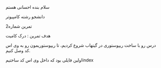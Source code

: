 سلام بنده احسانی هستم

دانشجو رشته کامپیوتر 

تمرین شماره2

هدف تمرین : درک کامیت


درس رو با ساخت ریپوستوری در گیتهاب شروع کردیم،
تا ریپوستوریمون رو به وی اس کد وصل کنیم.

اولین فایلی بود که داخل وی اس کد ساختیمindex


